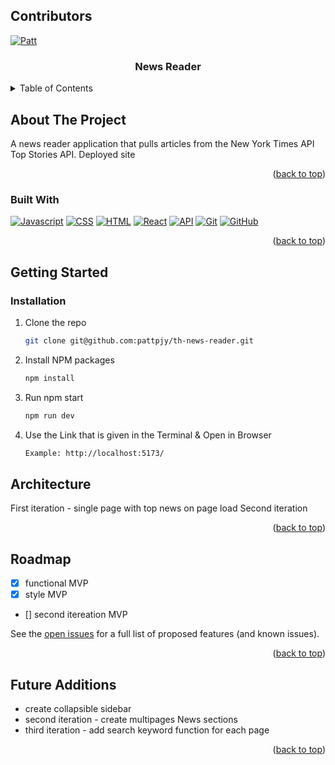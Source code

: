 <a name="readme-top"></a>

## Contributors

[![Patt][patt-badge]][patt-url]
<br />

<div align="center">

<h3 align="center">News Reader</h3>

</div>

<details>
  <summary>Table of Contents</summary>
  <ol>
    <li>
      <a href="#about-the-project">About The Project</a>
      <ul>
        <li><a href="#built-with">Built With</a></li>
      </ul>
    </li>
    <li>
      <a href="#getting-started">Getting Started</a>
      <ul>
        <li><a href="#installation">Installation</a></li>
      </ul>
    </li>
    <li><a href="#architecture">Architecture</a></li>
    <li><a href="#roadmap">Roadmap</a></li>
  </ol>
</details>

## About The Project

A news reader application that pulls articles from the New York Times API Top Stories API.
Deployed site

<p align="right">(<a href="#readme-top">back to top</a>)</p>

### Built With

[![Javascript][javascript.js]][javascript-url]
[![CSS][css]][css-url]
[![HTML][html]][html-url]
[![React][react]][react-url]
[![API][api]][api-url]
[![Git][git]][git-url]
[![GitHub][github]][github-url]

<p align="right">(<a href="#readme-top">back to top</a>)</p>

## Getting Started

### Installation

1. Clone the repo
   ```sh
   git clone git@github.com:pattpjy/th-news-reader.git
   ```
2. Install NPM packages
   ```sh
   npm install
   ```
3. Run npm start
   ```sh
   npm run dev
   ```
4. Use the Link that is given in the Terminal & Open in Browser
   ```sh
   Example: http://localhost:5173/
   ```

<!-- ARCHITECTURE -->

## Architecture

First iteration - single page with top news on page load
Second iteration 


<p align="right">(<a href="#readme-top">back to top</a>)</p>
<!-- ROADMAP -->

## Roadmap

- [x] functional MVP
- [x] style MVP
- [] second itereation MVP

See the [open issues](https://github.com/pattpjy/ps-reactideabox/issues) for a full list of proposed features (and known issues).

<p align="right">(<a href="#readme-top">back to top</a>)</p>

## Future Additions
- create collapsible sidebar 
- second iteration - create multipages News sections 
- third iteration - add search keyword function for each page

<p align="right">(<a href="#readme-top">back to top</a>)</p>

[ian-badge]: https://img.shields.io/badge/-Ian%20Nordby-orange
[ian-url]: https://github.com/nordbyi
[patt-badge]: https://img.shields.io/badge/-Patt%20Sookmark-brightgreen
[patt-url]: https://github.com/pattpjy
[rae-badge]: https://img.shields.io/badge/-Rae%20Gebhart-blue
[rae-url]: https://github.com/rae-107
[jordan-badge]: https://img.shields.io/badge/-Jordan%20Smith-lightgrey
[jordan-url]: https://github.com/jaysmith2022
[mocha]: https://img.shields.io/badge/Mocha-FF2D20?style=for-the-badge&logo=mocha&logoColor=white
[mocha-url]: https://mochajs.org/
[chai]: https://img.shields.io/badge/Chai-20232A?style=for-the-badge&logo=chai&logoColor=61DAFB
[chai-url]: https://www.chaijs.com/
[webpack]: https://img.shields.io/badge/Webpack-563D7C?style=for-the-badge&logo=webpack&logoColor=white
[webpack-url]: https://webpack.js.org/
[dayjs]: https://img.shields.io/badge/-dayjs-fb6052?style=for-the-badge
[dayjs-url]: https://www.npmjs.com/package/dayjs
[React]: https://img.shields.io/badge/React-35495E?logo=react&style=for-the-badge
[react-url]: https://www.chartjs.org/
[css]: https://img.shields.io/badge/CSS-000000?style=for-the-badge&logo=css&logoColor=white
[css-url]: https://www.w3.org/Style/CSS/Overview.en.html
[html]: https://img.shields.io/badge/HTML-4A4A55?style=for-the-badge&logo=HTML&logoColor=FF3E00
[html-url]: https://www.w3schools.com/howto/howto_make_a_website.asp
[javascript.js]: https://img.shields.io/badge/JavaScript-0769AD?style=for-the-badge&logo=javascript&logoColor=white
[javascript-url]: https://www.javascript.com/
[api]: https://img.shields.io/badge/API-15EA75?style=for-the-badge&logo=HTML&logoColor=FF3E00
[api-url]: https://www.w3schools.com/js/js_api_intro.asp
[github]: https://img.shields.io/badge/GitHub-22043C?style=for-the-badge&logo=github&logoColor=FF3E00
[github-url]: https://github.com/
[git]: https://img.shields.io/badge/Git-2E0305?style=for-the-badge&logo=git&logoColor=FF3E00
[git-url]: https://git-scm.com/
